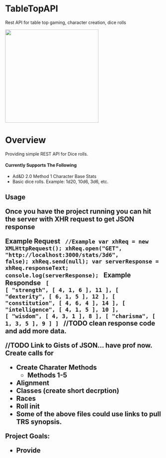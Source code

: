 TableTopAPI
===========

Rest API for table top gaming, character creation, dice rolls

<img src="http://jpmcgarrity.com/Git/readmeResources/incredible--advanced-dungeons-and-lawyers-d-fantasy-orcs-dungeons-and-dragons-role-playing-picture-image.jpg" height="300px" width="auto">

<h1>Overview</h1>

<p>
 Providing simple REST API for Dice rolls.
 
 <h4>Currently Supports The Following</h4>
 <ul>
 <li>Ad&D 2.0 Method 1 Character Base Stats
 <li>Basic dice rolls. Example: 1d20, 10d6, 3d6, etc.
 </ul>
 
<h2>Usage
<p>
Once you have the project running you can hit the server with XHR request to get JSON response

<strong>Example Request
<code>
//Example 
var xhReq = new XMLHttpRequest();
xhReq.open("GET", "http://localhost:3000/stats/3d6", false);
xhReq.send(null);
var serverResponse = xhReq.responseText;
console.log(serverResponse);
</code>
<strong>Example Respondse
<code>
[
  [
    "strength",
    [
      4,
      1,
      6
    ],
    11
  ],
  [
    "dexterity",
    [
      6,
      1,
      5
    ],
    12
  ],
  [
    "constitution",
    [
      4,
      6,
      4
    ],
    14
  ],
  [
    "intelligence",
    [
      4,
      1,
      5
    ],
    10
  ],
  [
    "wisdom",
    [
      4,
      3,
      1
    ],
    8
  ],
  [
    "charisma",
    [
      1,
      3,
      5
    ],
    9
  ]
]
</code>
//TODO clean response code and add more data.

 
//TODO 
Link to Gists of JSON... have prof now.
Create calls for
 - Create Charater Methods
	 - Methods 1-5
 - Alignment
 - Classes (create short decrption)
 - Races
 - Roll init
 - Some of the above files could use links to pull TRS synopsis. 	

 
 Project Goals:
 <ul>
 <li>Provide 
